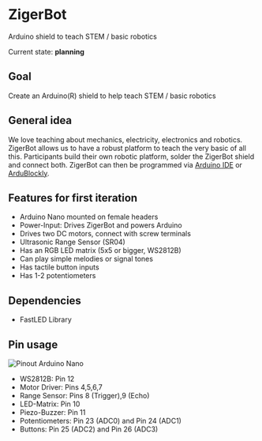 # ZigerBot
Arduino shield to teach STEM / basic robotics

Current state: **planning**

## Goal
Create an Arduino(R) shield to help teach STEM / basic robotics

## General idea
We love teaching about mechanics, electricity, electronics and robotics. ZigerBot allows us to have a robust platform to teach the very basic of all this. Participants build their own robotic platform, solder the ZigerBot shield and connect both. ZigerBot can then be programmed via [Arduino IDE](www.arduino.cc) or [ArduBlockly](https://github.com/carlosperate/ardublockly).

## Features for first iteration
- Arduino Nano mounted on female headers
- Power-Input: Drives ZigerBot and powers Arduino
- Drives two DC motors, connect with screw terminals
- Ultrasonic Range Sensor (SR04)
- Has an RGB LED matrix (5x5 or bigger, WS2812B)
- Can play simple melodies or signal tones 
- Has tactile button inputs
- Has 1-2 potentiometers

## Dependencies
- FastLED Library

## Pin usage
![Pinout Arduino Nano](http://67.media.tumblr.com/9fa91b4c6e6e0d3890c3cff37ba10f16/tumblr_mhwx21ePTX1s5t695o1_1280.png)

- WS2812B: Pin 12
- Motor Driver: Pins 4,5,6,7
- Range Sensor: Pins 8 (Trigger),9 (Echo)
- LED-Matrix: Pin 10
- Piezo-Buzzer: Pin 11
- Potentiometers: Pin 23 (ADC0) and Pin 24 (ADC1)
- Buttons: Pin 25 (ADC2) and Pin 26 (ADC3)
